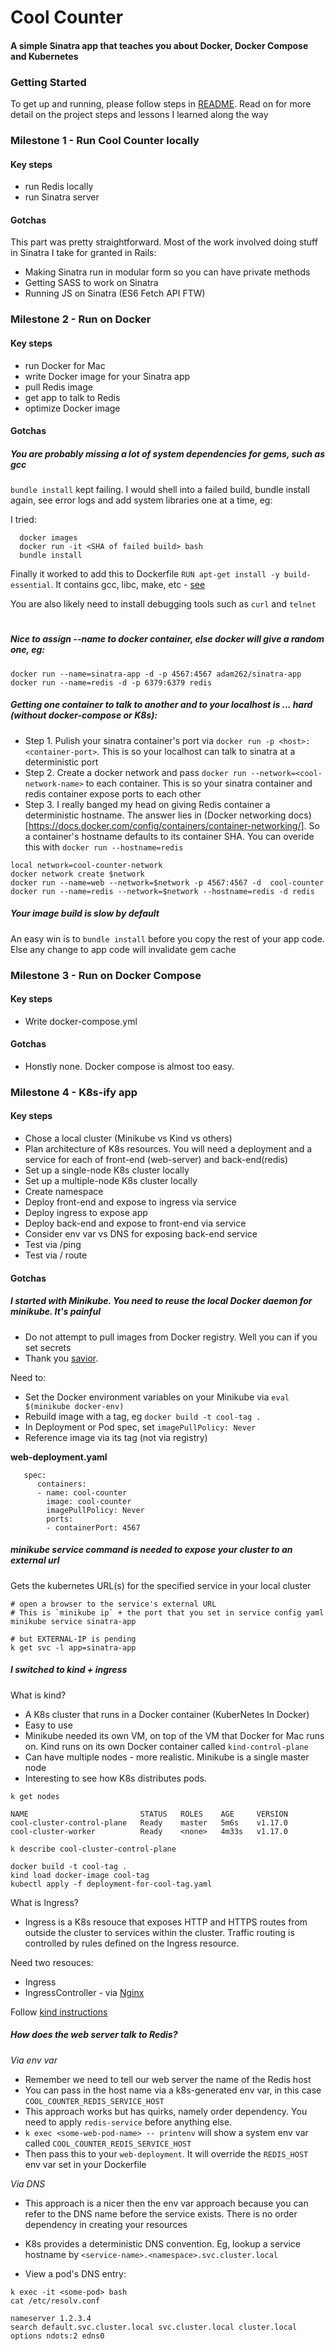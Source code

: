 # Cool Counter

#### A simple Sinatra app that teaches you about Docker, Docker Compose and Kubernetes

### Getting Started
To get up and running, please follow steps in [README](https://github.com/Adam262/cool-counter/blob/master/README.md). Read on for more detail on the project steps and lessons I learned along the way

### Milestone 1 - Run Cool Counter locally
#### Key steps

* run Redis locally
* run Sinatra server

#### Gotchas
This part was pretty straightforward. Most of the work involved doing stuff in Sinatra I take for granted in Rails:

* Making Sinatra run in modular form so you can have private methods
* Getting SASS to work on Sinatra
* Running JS on Sinatra (ES6 Fetch API FTW)

### Milestone 2 - Run on Docker
#### Key steps

* run Docker for Mac
* write Docker image for your Sinatra app
* pull Redis image
* get app to talk to Redis
* optimize Docker image

#### Gotchas
##### You are probably missing a lot of system dependencies for gems, such as gcc 
`bundle install` kept failing. I would shell into a failed build, bundle install again, see error logs and add system libraries one at a time, eg:

I tried:

```
  docker images
  docker run -it <SHA of failed build> bash
  bundle install
```

Finally it worked to add this to Dockerfile `RUN apt-get install -y build-essential`. It contains gcc, libc, make, etc - [see](https://packages.debian.org/sid/build-essential)

You are also likely need to install debugging tools such as `curl` and `telnet`
#
##### Nice to assign --name to docker container, else docker will give a random one, eg:
```
docker run --name=sinatra-app -d -p 4567:4567 adam262/sinatra-app
docker run --name=redis -d -p 6379:6379 redis
``` 

##### Getting one container to talk to another and to your localhost is ... hard (without docker-compose or K8s):

* Step 1. Pulish your sinatra container's port via `docker run -p <host>:<container-port>`. This is so your localhost can talk to sinatra at a deterministic port
* Step 2. Create a docker network and pass `docker run --network=<cool-network-name>` to each container. This is so your sinatra container and redis container expose ports to each other
* Step 3. I really banged my head on giving Redis container a deterministic hostname.  The answer lies in (Docker networking docs) [https://docs.docker.com/config/containers/container-networking/]. So a container's hostname defaults to its container SHA. You can overide this with `docker run --hostname=redis`

```
local network=cool-counter-network
docker network create $network
docker run --name=web --network=$network -p 4567:4567 -d  cool-counter
docker run --name=redis --network=$network --hostname=redis -d redis
```

##### Your image build is slow by default
An easy win is to `bundle install` before you copy the rest of your app code. Else any change to app code will invalidate gem cache

### Milestone 3 - Run on Docker Compose
#### Key steps

* Write docker-compose.yml

#### Gotchas

* Honstly none. Docker compose is almost too easy. 

### Milestone 4 - K8s-ify app
#### Key steps

* Chose a local cluster (Minikube vs Kind vs others)
* Plan architecture of K8s resources. You will need a deployment and a service for each of front-end (web-server) and back-end(redis)
* Set up a single-node K8s cluster locally
* Set up a multiple-node K8s cluster locally
* Create namespace
* Deploy front-end and expose to ingress via service
* Deploy ingress to expose app
* Deploy back-end and expose to front-end via service 
* Consider env var vs DNS for exposing back-end service
* Test via /ping
* Test via / route

#### Gotchas

##### I started with Minikube. You need to reuse the local Docker daemon for minikube. It's painful

* Do not attempt to pull images from Docker registry. Well you can if you set secrets
* Thank you [savior](https://stackoverflow.com/questions/42564058/how-to-use-local-docker-images-with-minikube). 

Need to:

* Set the Docker environment variables on your Minikube via `eval $(minikube docker-env)`
* Rebuild image with a tag, eg `docker build -t cool-tag .`
* In Deployment or Pod spec, set `imagePullPolicy: Never`
* Reference image via its tag (not via registry)

**web-deployment.yaml**
```
   spec:
      containers:
      - name: cool-counter
        image: cool-counter
        imagePullPolicy: Never
        ports:
        - containerPort: 4567
```

##### minikube service command is needed to expose your cluster to an external url
Gets the kubernetes URL(s) for the specified service in your local cluster
```
# open a browser to the service's external URL
# This is `minikube ip` + the port that you set in service config yaml 
minikube service sinatra-app

# but EXTERNAL-IP is pending
k get svc -l app=sinatra-app
``` 

##### I switched to kind + ingress
What is kind?

* A K8s cluster that runs in a Docker container (KuberNetes In Docker)
* Easy to use
* Minikube needed its own VM, on top of the VM that Docker for Mac runs on. Kind runs on its own Docker container called `kind-control-plane`
* Can have multiple nodes - more realistic. Minikube is a single master node
* Interesting to see how K8s distributes pods.

```
k get nodes

NAME                         STATUS   ROLES    AGE     VERSION
cool-cluster-control-plane   Ready    master   5m6s    v1.17.0
cool-cluster-worker          Ready    <none>   4m33s   v1.17.0

k describe cool-cluster-control-plane
```

```
docker build -t cool-tag .
kind load docker-image cool-tag
kubectl apply -f deployment-for-cool-tag.yaml
```

What is Ingress?

* Ingress is a K8s resouce that exposes HTTP and HTTPS routes from outside the cluster to services within the cluster. Traffic routing is controlled by rules defined on the Ingress resource.

Need two resouces:

* Ingress
* IngressController - via [Nginx](https://kubernetes.github.io/ingress-nginx/)

Follow [kind instructions](https://kind.sigs.k8s.io/docs/user/ingress/)

##### How does the web server talk to Redis?
*Via env var*

* Remember we need to tell our web server the name of the Redis host
* You can pass in the host name via a k8s-generated env var, in this case `COOL_COUNTER_REDIS_SERVICE_HOST`
* This approach works but has quirks, namely order dependency. You need to apply `redis-service` before anything else. 
* `k exec <some-web-pod-name> -- printenv` will show a system env var called `COOL_COUNTER_REDIS_SERVICE_HOST`
* Then pass this to your `web-deployment`. It will override the `REDIS_HOST` env var set in your Dockerfile  

*Via DNS*

* This approach is a nicer then the env var approach because you can refer to the DNS name before the service exists. There is no order dependency in creating your resources
* K8s provides a deterministic DNS convention. Eg, lookup a service hostname by `<service-name>.<namespace>.svc.cluster.local`

* View a pod's DNS entry:
```
k exec -it <some-pod> bash
cat /etc/resolv.conf

nameserver 1.2.3.4
search default.svc.cluster.local svc.cluster.local cluster.local
options ndots:2 edns0
```
